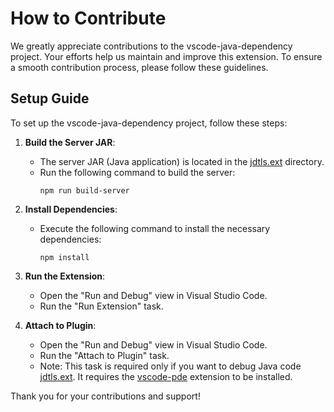 # How to Contribute

We greatly appreciate contributions to the vscode-java-dependency project. Your efforts help us maintain and improve this extension. To ensure a smooth contribution process, please follow these guidelines.

## Setup Guide

To set up the vscode-java-dependency project, follow these steps:

1. **Build the Server JAR**:
   - The server JAR (Java application) is located in the [jdtls.ext](./jdtls.ext) directory.
   - Run the following command to build the server:
     ```shell
     npm run build-server
     ```

2. **Install Dependencies**:
   - Execute the following command to install the necessary dependencies:
     ```shell
     npm install
     ```

3. **Run the Extension**:
   - Open the "Run and Debug" view in Visual Studio Code.
   - Run the "Run Extension" task.

4. **Attach to Plugin**:
   - Open the "Run and Debug" view in Visual Studio Code.
   - Run the "Attach to Plugin" task.
   - Note: This task is required only if you want to debug Java code [jdtls.ext](./jdtls.ext). It requires the [vscode-pde](https://marketplace.visualstudio.com/items?itemName=yaozheng.vscode-pde) extension to be installed.

Thank you for your contributions and support!